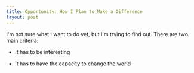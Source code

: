 ```yaml
---
title: Opportunity: How I Plan to Make a Difference
layout: post
---
```



I'm not sure what I want to do yet, but I'm trying to find out. There are two main criteria:

* It has to be interesting

* It has to have the capacity to change the world 